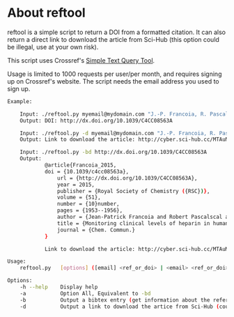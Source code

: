 # About reftool

reftool is a simple script to return a DOI from a formatted citation.
It can also return a direct link to download the article from Sci-Hub
(this option could be illegal, use at your own risk).

This script uses Crossref's [Simple Text Query
Tool](http://www.crossref.org/SimpleTextQuery/).

Usage is limited to 1000 requests per user/per month, and requires signing up
on Crossref's website. The script needs the email address you used to sign up.

```bash
Example:

    Input: ./reftool.py myemail@mydomain.com "J.-P. Francoia, R. Pascal and L. Vial, Chem. Commun., 2015, 51, 1953"
    Output: DOI: http://dx.doi.org/10.1039/C4CC08563A

    Input: ./reftool.py -d myemail@mydomain.com "J.-P. Francoia, R. Pascal and L. Vial, Chem. Commun., 2015, 51, 1953"
    Output: Link to download the article: http://cyber.sci-hub.cc/MTAuMTAzOS9jNGNjMDg1NjNh/francoia2014.pdf

    Input: ./reftool.py -bd http://dx.doi.org/10.1039/C4CC08563A
    Output:
            @article{Francoia_2015,
            doi = {10.1039/c4cc08563a},
                url = {http://dx.doi.org/10.1039/C4CC08563A},
                year = 2015,
                publisher = {Royal Society of Chemistry ({RSC})},
                volume = {51},
                number = {10}number,
                pages = {1953--1956},
                author = {Jean-Patrick Francoia and Robert Pascalscal and Laurent Vial},
                title = {Monitoring clinical levels of heparin in human blood samples with an indicator-displacement assay},
                journal = {Chem. Commun.}
            }

            Link to download the article: http://cyber.sci-hub.cc/MTAuMTAzOS9jNGNjMDg1NjNh/francoia2014.pdf

Usage:
    reftool.py   [options] ([email] <ref_or_doi> | <email> <ref_or_doi>)

Options:
    -h --help    Display help
    -a           Option All, Equivalent to -bd
    -b           Output a bibtex entry (get information about the reference)
    -d           Output a link to download the artice from Sci-Hub (could be illegal, use at your own risk)
```
